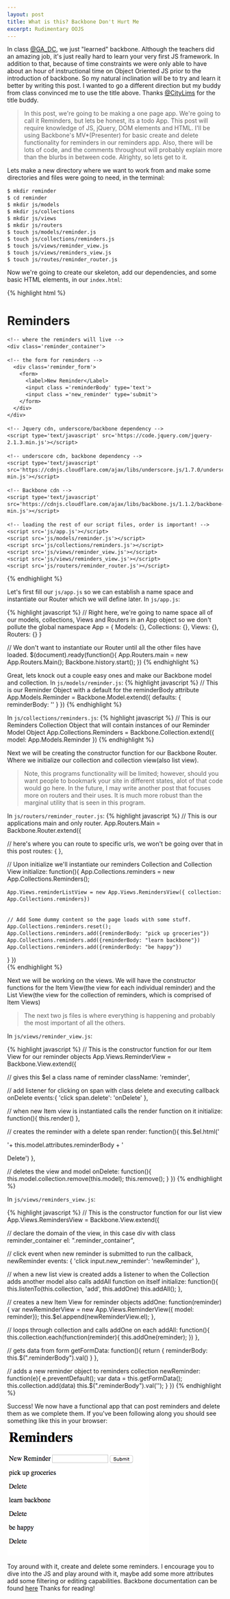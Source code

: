 ```yaml
---
layout: post
title: What is this? Backbone Don't Hurt Me
excerpt: Rudimentary OOJS
---
```


In class [@GA_DC](https://twitter.com/GA_DC), we just "learned" backbone. Although the teachers did an amazing job, it's just really hard to learn your very first JS framework. In addition to that, because of time constraints we were only able to have about an hour of instructional time on Object Oriented JS prior to the introduction of backbone. So my natural inclination will be to try and learn it better by writing this post. I wanted to go a different direction but my buddy from class convinced me to use the title above. Thanks [@CityLims](https://twitter.com/CityLims) for the title buddy.

> In this post, we're going to be making a one page app. We're going to call it Reminders, but lets be honest, its a todo App. This post will require knowledge of JS, jQuery, DOM elements and HTML. I'll be using Backbone's MV*(Presenter) for basic create and delete functionality for reminders in our reminders app. Also, there will be lots of code, and the comments throughout will probably explain more than the blurbs in between code. Alrighty, so lets get to it.


Lets make a new directory where we want to work from and make some directories and files were going to need, in the terminal:

    $ mkdir reminder
    $ cd reminder
    $ mkdir js/models
    $ mkdir js/collections
    $ mkdir js/views
    $ mkdir js/routers
    $ touch js/models/reminder.js
    $ touch js/collections/reminders.js
    $ touch js/views/reminder_view.js
    $ touch js/views/reminders_view.js
    $ touch js/routes/reminder_router.js


Now we're going to create our skeleton, add our dependencies, and some basic HTML elements, in our `index.html`: 

{% highlight html %}
<!DOCTYPE html>
<html>
  <head>
    <title></title>
  </head>
  <body>
    <h1> Reminders </h1>

    <!-- where the reminders will live -->
    <div class='reminder_container'>

    <!-- the form for reminders -->
      <div class='reminder_form'>
        <form>
          <label>New Reminder</Label>
          <input class ='reminderBody' type='text'>
          <input class ='new_reminder' type='submit'>
        </form>
      </div>
    </div>

    <!-- Jquery cdn, underscore/backbone dependency -->
    <script type='text/javascript' src='https://code.jquery.com/jquery-2.1.3.min.js'></script>

    <!-- underscore cdn, backbone dependency -->
    <script type='text/javascript' src='https://cdnjs.cloudflare.com/ajax/libs/underscore.js/1.7.0/underscore-min.js'></script>

    <!-- Backbone cdn -->
    <script type='text/javascript' src='https://cdnjs.cloudflare.com/ajax/libs/backbone.js/1.1.2/backbone-min.js'></script>

    <!-- loading the rest of our script files, order is important! -->
    <script src='js/app.js'></script>
    <script src='js/models/reminder.js'></script>
    <script src='js/collections/reminders.js'></script>
    <script src='js/views/reminder_view.js'></script>
    <script src='js/views/reminders_view.js'></script>
    <script src='js/routers/reminder_router.js'></script>
  </body>
</html>
{% endhighlight %}

Let's first fill our `js/app.js` so we can establish a name space and instantiate our Router which we will define later. 
In `js/app.js`:

{% highlight javascript %}
// Right here, we're going to name space all of our models, collections, Views and Routers in an App object so we don't pollute the global namespace
App = {
  Models: {},
  Collections: {},
  Views: {},
  Routers: {}
}

// We don't want to instantiate our Router until all the other files have loaded.
$(document).ready(function(){
  App.Routers.main = new App.Routers.Main();
  Backbone.history.start();
})
{% endhighlight %}

Great, lets knock out a couple easy ones and make our Backbone model and collection.
In `js/models/reminder.js`:
{% highlight javascript %}
// This is our Reminder Object with a default for the reminderBody attribute
App.Models.Reminder = Backbone.Model.extend({
  defaults: {
    reminderBody: ''
  }
})
{% endhighlight %}

In `js/collections/reminders.js`:
{% highlight javascript %}
// This is our Reminders Collection Object that will contain instances of our Reminder Model Object
App.Collections.Reminders = Backbone.Collection.extend({
  model: App.Models.Reminder
})
{% endhighlight %}

Next we will be creating the constructor function for our Backbone Router. Where we initialize our collection and collection view(also list view). 

> Note, this programs functionality will be limited; however, should you want people to bookmark your site in different states, alot of that code would go here. In the future, I may write another post that focuses more on routers and their uses. It is much more robust than the marginal utility that is seen in this program.

In `js/routers/reminder_router.js`:
{% highlight javascript %}
// This is our applications main and only router.
App.Routers.Main = Backbone.Router.extend({

  // here's where you can route to specific urls, we won't be going over that in this post
  routes: {
  },

  // Upon initialize we'll instantiate our reminders Collection and Collection View
  initialize: function(){
    App.Collections.reminders = new App.Collections.Reminders();

    App.Views.reminderListView = new App.Views.RemindersView({ collection: App.Collections.reminders})
		

    // Add Some dummy content so the page loads with some stuff.
    App.Collections.reminders.reset();
    App.Collections.reminders.add({reminderBody: "pick up groceries"})
    App.Collections.reminders.add({reminderBody: "learn backbone"})
    App.Collections.reminders.add({reminderBody: "be happy"})
  }
})	
{% endhighlight %}

Next we will be working on the views. We will have the constructor functions for the Item View(the view for each individual reminder) and the List View(the view for the collection of reminders, which is comprised of Item Views)

> The next two js files is where everything is happening and probably the most important of all the others.

In `js/views/reminder_view.js`:

{% highlight javascript %}
// This is the constructor function for our Item View for our reminder objects
App.Views.ReminderView = Backbone.View.extend({
	
  // gives this $el a class name of reminder
  className: 'reminder',

  // add listener for clicking on span with class delete and executing callback onDelete
  events:{
    'click span.delete': 'onDelete'
  },

  // when new Item view is instantiated calls the render function on it
  initialize: function(){
    this.render()
  },

  // creates the reminder with a delete span
  render: function(){
    this.$el.html('<p>'+ this.model.attributes.reminderBody + '</p><span class="delete">Delete</span>')
  },

  // deletes the view and model
  onDelete: function(){
    this.model.collection.remove(this.model);
    this.remove();
  }
})
{% endhighlight %}

In `js/views/reminders_view.js`:

{% highlight javascript %}
// This is the constructor function for our list view
App.Views.RemindersView = Backbone.View.extend({
	
  // declare the domain of the view, in this case div with class reminder_container
  el: ".reminder_container",

  // click event when new reminder is submitted to run the callback, newReminder
  events: {
    'click input.new_reminder': 'newReminder'
  },

  // when a new list view is created adds a listener to when the Collection adds another model also calls addAll function on itself
  initialize: function(){
    this.listenTo(this.collection, 'add', this.addOne)
    this.addAll();
  },

  // creates a new Item View for reminder objects
  addOne: function(reminder){
    var newReminderView = new App.Views.ReminderView({ model: reminder});
    this.$el.append(newReminderView.el);
  },

  // loops through collection and calls addOne on each
  addAll: function(){
    this.collection.each(function(reminder){
			this.addOne(reminder);
    })
  },

  // gets data from form
  getFormData: function(){
    return { reminderBody: this.$(".reminderBody").val() }
  },

  // adds a new reminder object to reminders collection
  newReminder: function(e){
    e.preventDefault();
    var data = this.getFormData();
    this.collection.add(data)
    this.$(".reminderBody").val('');
  }
})
{% endhighlight %}

Success! We now have a functional app that can post reminders and delete them as we complete them. If you've been following along you should see something like this in your browser:

<img src="/images/backbone_success.png">

Toy around with it, create and delete some reminders. I encourage you to dive into the JS and play around with it, maybe add some more attributes add some filtering or editing capabilities. Backbone documentation can be found [here](http://backbonejs.org/) Thanks for reading!










